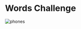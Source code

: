 # Words Challenge

![phones](https://user-images.githubusercontent.com/10851249/107140692-e3714800-6934-11eb-9bf6-a73bfce1753c.png)
